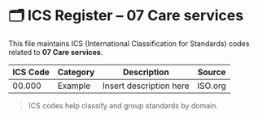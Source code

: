 # 🗂 ICS Register – 07 Care services

This file maintains ICS (International Classification for Standards) codes related to **07 Care services**.

| ICS Code | Category | Description | Source |
|----------|----------|-------------|--------|
| 00.000   | Example  | Insert description here | ISO.org |

> ICS codes help classify and group standards by domain.

